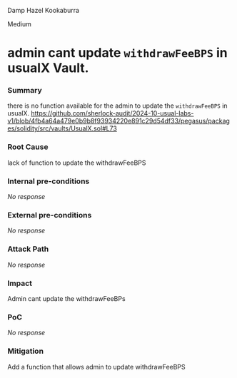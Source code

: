 Damp Hazel Kookaburra

Medium

# admin cant update `withdrawFeeBPS` in usualX Vault.

### Summary

there is no function available for the admin to update the `withdrawFeeBPS`  in usualX.
https://github.com/sherlock-audit/2024-10-usual-labs-v1/blob/4fb4a64a479e0b9b8f93934220e891c29d54df33/pegasus/packages/solidity/src/vaults/UsualX.sol#L73

### Root Cause

lack of function to update the withdrawFeeBPS
### Internal pre-conditions

_No response_

### External pre-conditions

_No response_

### Attack Path

_No response_

### Impact

Admin cant update the withdrawFeeBPs
### PoC

_No response_

### Mitigation

Add a function that allows admin to update withdrawFeeBPS
